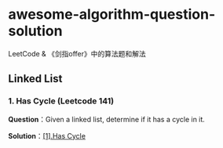 # awesome-algorithm-question-solution
LeetCode &amp; 《剑指offer》中的算法题和解法



## Linked List



### 1. Has Cycle (Leetcode 141)

**Question**：Given a linked list, determine if it has a cycle in it.

**Solution**：[[1].Has Cycle](https://github.com/knightsj/awesome-algorithm-question-solution/tree/master/%5B1%5D.%20HasCircle)

